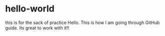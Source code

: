 # hello-world
this is for the sack of practice
Hello. This is how I am going through GitHub guide. 
Its great to work with it!!
